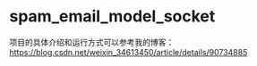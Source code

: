 # spam_email_model_socket
项目的具体介绍和运行方式可以参考我的博客：https://blog.csdn.net/weixin_34613450/article/details/90734885
